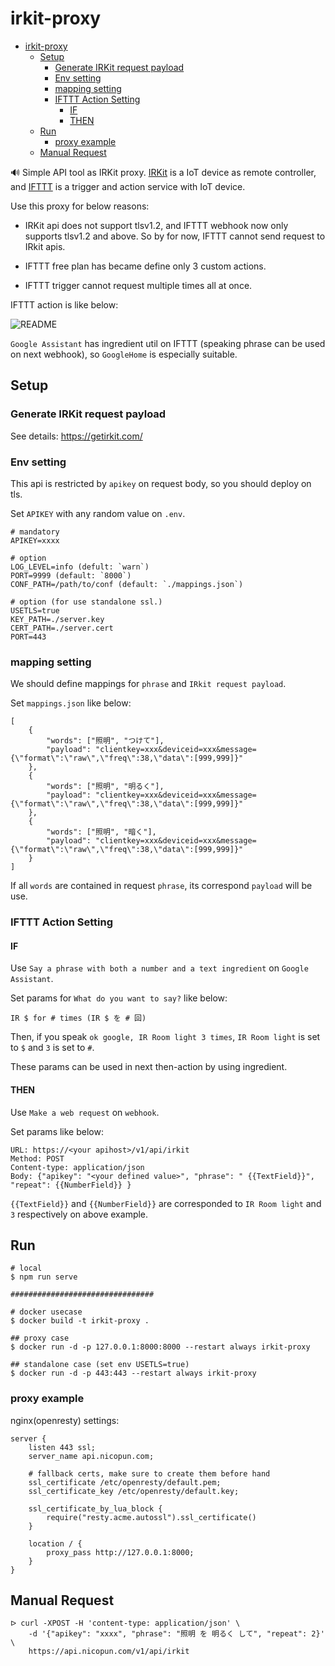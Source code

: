 # irkit-proxy

- [irkit-proxy](#irkit-proxy)
  - [Setup](#setup)
    - [Generate IRKit request payload](#generate-irkit-request-payload)
    - [Env setting](#env-setting)
    - [mapping setting](#mapping-setting)
    - [IFTTT Action Setting](#ifttt-action-setting)
      - [IF](#if)
      - [THEN](#then)
  - [Run](#run)
    - [proxy example](#proxy-example)
  - [Manual Request](#manual-request)

:loud_sound: Simple API tool as IRKit proxy. [IRKit](https://getirkit.com/) is a IoT device as remote controller,
and [IFTTT](https://ifttt.com/) is a trigger and action service with IoT device.

Use this proxy for below reasons:

- IRKit api does not support tlsv1.2, and IFTTT webhook now only supports tlsv1.2 and above.
So by for now, IFTTT cannot send request to IRkit apis.

- IFTTT free plan has became define only 3 custom actions.
- IFTTT trigger cannot request multiple times all at once.

IFTTT action is like below:

<!---
```plantuml
@startuml
SmartSpeakerDevice -> ThisProxy: Webhook req
ThisProxy -> IRKitAPI: API req
IRKitAPI -> ThisProxy: result
@enduml
```
-->

![README](https://www.plantuml.com/plantuml/svg/SoWkIImgAStDuGhE1JA22r8JirEBN5BBCfDJ5NJj548oCei3Yl8hAgqKmbEJClBpinMAKWkvuC8WDPv1tfabZW6ULWf00YmD4r7GHJMYABMuDAU4oo4rBmLe9G00 "README")

`Google Assistant` has ingredient util on IFTTT (speaking phrase can be used on next webhook),
so `GoogleHome` is especially suitable.

## Setup

### Generate IRKit request payload

See details: <https://getirkit.com/>

### Env setting

This api is restricted by `apikey` on request body, so you should deploy on tls.

Set `APIKEY` with any random value on `.env`.

```:sh
# mandatory
APIKEY=xxxx

# option
LOG_LEVEL=info (defult: `warn`)
PORT=9999 (default: `8000`)
CONF_PATH=/path/to/conf (default: `./mappings.json`)

# option (for use standalone ssl.)
USETLS=true
KEY_PATH=./server.key
CERT_PATH=./server.cert
PORT=443
```

### mapping setting

We should define mappings for `phrase` and `IRkit request payload`.

Set `mappings.json` like below:

```:json
[
    {
        "words": ["照明", "つけて"],
        "payload": "clientkey=xxx&deviceid=xxx&message={\"format\":\"raw\",\"freq\":38,\"data\":[999,999]}"
    },
    {
        "words": ["照明", "明るく"],
        "payload": "clientkey=xxx&deviceid=xxx&message={\"format\":\"raw\",\"freq\":38,\"data\":[999,999]}"
    },
    {
        "words": ["照明", "暗く"],
        "payload": "clientkey=xxx&deviceid=xxx&message={\"format\":\"raw\",\"freq\":38,\"data\":[999,999]}"
    }
]
```

If all `words` are contained in request `phrase`, its correspond `payload` will be use.

### IFTTT Action Setting

#### IF

Use `Say a phrase with both a number and a text ingredient` on `Google Assistant`.

Set params for `What do you want to say?` like below:

`IR $ for # times (IR $ を # 回)`

Then, if you speak `ok google, IR Room light 3 times`, `IR Room light` is set to `$`
and `3` is set to `#`.

These params can be used in next then-action by using ingredient.

#### THEN

Use `Make a web request` on `webhook`.

Set params like below:

```:sh
URL: https://<your apihost>/v1/api/irkit
Method: POST
Content-type: application/json
Body: {"apikey": "<your defined value>", "phrase": " {{TextField}}", "repeat": {{NumberField}} }
```

`{{TextField}}` and `{{NumberField}}` are corresponded to `IR Room light` and `3` respectively on above example.

## Run

```:sh
# local
$ npm run serve

################################ 

# docker usecase
$ docker build -t irkit-proxy .

## proxy case
$ docker run -d -p 127.0.0.1:8000:8000 --restart always irkit-proxy

## standalone case (set env USETLS=true)
$ docker run -d -p 443:443 --restart always irkit-proxy
```

### proxy example

nginx(openresty) settings:

```:sh
server {
    listen 443 ssl;
    server_name api.nicopun.com;

    # fallback certs, make sure to create them before hand
    ssl_certificate /etc/openresty/default.pem;
    ssl_certificate_key /etc/openresty/default.key;

    ssl_certificate_by_lua_block {
        require("resty.acme.autossl").ssl_certificate()
    }

    location / {
        proxy_pass http://127.0.0.1:8000;
    }
}
```

## Manual Request

```:sh
ᐅ curl -XPOST -H 'content-type: application/json' \
    -d '{"apikey": "xxxx", "phrase": "照明 を 明るく して", "repeat": 2}' \
    https://api.nicopun.com/v1/api/irkit
```
